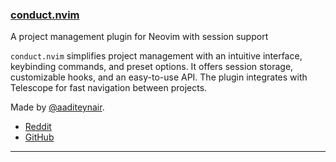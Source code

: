 <h3 id="conduct.nvim">
  <a href="#conduct.nvim">
    <span class="icon-text">
      <span class="icon">
        <i class="fa-solid fa-book"></i>
      </span>
    </span>
    <span>conduct.nvim</span>
  </a>
</h3>

A project management plugin for Neovim with session support

`conduct.nvim` simplifies project management with an intuitive interface, keybinding commands, and preset options. It
offers session storage, customizable hooks, and an easy-to-use API. The plugin integrates with Telescope for fast
navigation between projects.

Made by [@aaditeynair](https://github.com/aaditeynair).

- [Reddit](https://www.reddit.com/r/neovim/comments/13cql1r/conductnvim_new_project_management_plugin/)
- [GitHub](https://github.com/aaditeynair/conduct.nvim)

---
